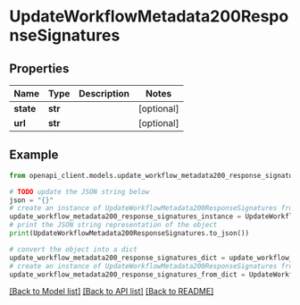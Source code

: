 # UpdateWorkflowMetadata200ResponseSignatures


## Properties

Name | Type | Description | Notes
------------ | ------------- | ------------- | -------------
**state** | **str** |  | [optional] 
**url** | **str** |  | [optional] 

## Example

```python
from openapi_client.models.update_workflow_metadata200_response_signatures import UpdateWorkflowMetadata200ResponseSignatures

# TODO update the JSON string below
json = "{}"
# create an instance of UpdateWorkflowMetadata200ResponseSignatures from a JSON string
update_workflow_metadata200_response_signatures_instance = UpdateWorkflowMetadata200ResponseSignatures.from_json(json)
# print the JSON string representation of the object
print(UpdateWorkflowMetadata200ResponseSignatures.to_json())

# convert the object into a dict
update_workflow_metadata200_response_signatures_dict = update_workflow_metadata200_response_signatures_instance.to_dict()
# create an instance of UpdateWorkflowMetadata200ResponseSignatures from a dict
update_workflow_metadata200_response_signatures_from_dict = UpdateWorkflowMetadata200ResponseSignatures.from_dict(update_workflow_metadata200_response_signatures_dict)
```
[[Back to Model list]](../README.md#documentation-for-models) [[Back to API list]](../README.md#documentation-for-api-endpoints) [[Back to README]](../README.md)


